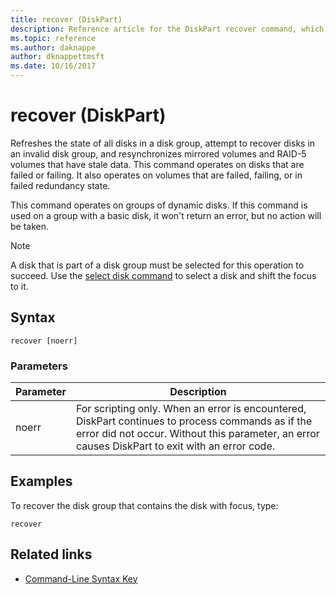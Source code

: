 ```yaml
---
title: recover (DiskPart)
description: Reference article for the DiskPart recover command, which refreshes the state of all disks in a disk group, attempt to recover disks in an invalid disk group, and resynchronizes mirrored volumes and RAID-5 volumes that have stale data.
ms.topic: reference
ms.author: daknappe
author: dknappettmsft
ms.date: 10/16/2017
---
```



# recover (DiskPart)

Refreshes the state of all disks in a disk group, attempt to recover disks in an invalid disk group, and resynchronizes mirrored volumes and RAID-5 volumes that have stale data. This command operates on disks that are failed or failing. It also operates on volumes that are failed, failing, or in failed redundancy state.

This command operates on groups of dynamic disks. If this command is used on a group with a basic disk, it won't return an error, but no action will be taken.

> [!NOTE]
> A disk that is part of a disk group must be selected for this operation to succeed. Use the [select disk command](select-disk.md) to select a disk and shift the focus to it.

## Syntax

```
recover [noerr]
```

### Parameters

| Parameter | Description |
|--|--|
| noerr | For scripting only. When an error is encountered, DiskPart continues to process commands as if the error did not occur. Without this parameter, an error causes DiskPart to exit with an error code. |

## Examples

To recover the disk group that contains the disk with focus, type:

```
recover
```

## Related links

- [Command-Line Syntax Key](command-line-syntax-key.md)
